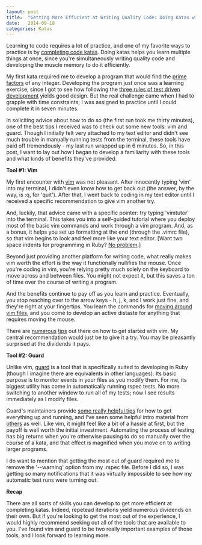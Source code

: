 ```yaml
---
layout: post
title:  "Getting More Efficient at Writing Quality Code: Doing Katas with Vim and Guard"
date:   2014-09-18 
categories: Katas
---
```


Learning to code requires a lot of practice, and one of my favorite ways to practice is by [completing code katas][performing_code_katas]. Doing katas helps you learn multiple things at once, since you're simultaneously writing quality code and developing the muscle memory to do it efficiently.

My first kata required me to develop a program that would find the [prime factors][prime_factors_kata] of any integer. Developing the program just once was a learning exercise, since I got to see how following the [three rules of test driven development][three_rules] yields good design. But the real challenge came when I had to grapple with time constraints; I was assigned to practice until I could complete it in seven minutes.

In soliciting advice about how to do so (the first run took me thirty minutes), one of the best tips I received was to check out some new tools: vim and guard. Though I initially felt very attached to my text editor and didn't see much trouble in manually running tests from the terminal, these tools have paid off tremendously - my last run wrapped up in 6 minutes. So, in this post, I want to lay out how I began to develop a familiarity with these tools and what kinds of benefits they've provided.

**Tool #1: Vim**

My first encounter with [vim][vim] was not pleasant. After innocently typing 'vim' into my terminal, I didn't even know how to get back out (the answer, by the way, is :q, for 'quit'). After that, I went back to coding in my text editor until I received a specific recommendation to give vim another try.

And, luckily, that advice came with a specific pointer: try typing 'vimtutor' into the terminal. This takes you into a self-guided tutorial where you deploy most of the basic vim commands and work through a vim program. And, as a bonus, it helps you set up formatting at the end (through the .vimrc file), so that vim begins to look and feel more like your text editor. [Want two space indents for programming in Ruby? [No problem][vim_indent].]

Beyond just providing another platform for writing code, what really makes vim worth the effort is the way it functionally nullifies the mouse. Once you're coding in vim, you're relying pretty much solely on the keyboard to move across and between files. You might not expect it, but this saves a ton of time over the course of writing a program.  

And the benefits continue to pay off as you learn and practice. Eventually, you stop reaching over to the arrow keys - h, j, k, and l work just fine, and they're right at your fingertips. You learn the commands for [moving around vim files][moving_around], and you come to develop an active distaste for anything that requires moving the mouse.

There are [numerous][vim_setup] [tips][learn_vim] out there on how to get started with vim. My central recommendation would just be to give it a try. You may be pleasantly surprised at the dividends it pays.

**Tool #2: Guard**

Unlike vim, [guard][guard] is a tool that is specifically suited to developing in Ruby (though I imagine there are equivalents in other languages). Its basic purpose is to monitor events in your files as you modify them. For me, its biggest utility has come in automatically running rspec tests. No more switching to another window to run all of my tests; now I see results immediately as I modify files. 

Guard's maintainers provide [some really helpful tips][guard_tips] for how to get everything up and running, and I've seen some helpful intro material from [others][other_guard] as well. Like vim, it might feel like a bit of a hassle at first, but the payoff is well worth the initial investment. Automating the process of testing has big returns when you're otherwise pausing to do so manually over the course of a kata, and that effect is magnified when you move on to writing larger programs.

I do want to mention that getting the most out of guard required me to remove the '--warning' option from my .rspec file. Before I did so, I was getting so many notifications that it was virtually impossible to see how my automatic test runs were turning out.

**Recap**

There are all sorts of skills you can develop to get more efficient at completing katas. Indeed, repetead iterations yield numerous dividends on their own. But if you're looking to get the most out of the experience, I would highly recommend seeking out all of the tools that are available to you. I've found vim and guard to be two really important examples of those tools, and I look forward to learning more.


[performing_code_katas]: http://blog.8thlight.com/micah-martin/2013/05/28/performing-code-katas.html
[prime_factors_kata]: http://butunclebob.com/ArticleS.UncleBob.ThePrimeFactorsKata
[three_rules]: http://butunclebob.com/ArticleS.UncleBob.TheThreeRulesOfTdd
[vim]: http://www.vim.org/
[vim_indent]: http://vim.wikia.com/wiki/Indenting_source_code
[moving_around]: http://vim.wikia.com/wiki/Moving_around
[vim_setup]: https://bentblog.herokuapp.com/entries/77
[learn_vim]: https://bentblog.herokuapp.com/entries/78
[guard]: https://github.com/guard/guard
[guard_tips]: http://guardgem.org/
[other_guard]: http://code.tutsplus.com/tutorials/testing-your-ruby-code-with-guard-rspec-pry--cms-19974